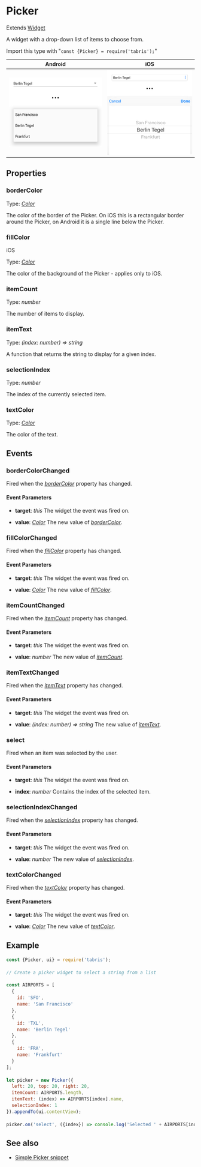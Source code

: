 ---
---
# Picker

Extends [Widget](Widget.md)

A widget with a drop-down list of items to choose from.

Import this type with "`const {Picker} = require('tabris');`"

Android | iOS
--- | ---
![Picker on Android](img/android/Picker.png) | ![Picker on iOS](img/ios/Picker.png)

## Properties

### borderColor


Type: *[Color](../types.md#color)*

The color of the border of the Picker. On iOS this is a rectangular border around the Picker, on Android it is a single line below the Picker.

### fillColor
<p class="platforms"><span class="ios-tag" title="supported on iOS">iOS</span></p>

Type: *[Color](../types.md#color)*

The color of the background of the Picker - applies only to iOS.

### itemCount


Type: *number*

The number of items to display.

### itemText


Type: *(index: number) => string*

A function that returns the string to display for a given index.

### selectionIndex


Type: *number*

The index of the currently selected item.

### textColor


Type: *[Color](../types.md#color)*

The color of the text.


## Events

### borderColorChanged

Fired when the [*borderColor*](#borderColor) property has changed.

#### Event Parameters 
- **target**: *this*
    The widget the event was fired on.

- **value**: *[Color](../types.md#color)*
    The new value of [*borderColor*](#borderColor).


### fillColorChanged

Fired when the [*fillColor*](#fillColor) property has changed.

#### Event Parameters 
- **target**: *this*
    The widget the event was fired on.

- **value**: *[Color](../types.md#color)*
    The new value of [*fillColor*](#fillColor).


### itemCountChanged

Fired when the [*itemCount*](#itemCount) property has changed.

#### Event Parameters 
- **target**: *this*
    The widget the event was fired on.

- **value**: *number*
    The new value of [*itemCount*](#itemCount).


### itemTextChanged

Fired when the [*itemText*](#itemText) property has changed.

#### Event Parameters 
- **target**: *this*
    The widget the event was fired on.

- **value**: *(index: number) => string*
    The new value of [*itemText*](#itemText).


### select

Fired when an item was selected by the user.

#### Event Parameters 
- **target**: *this*
    The widget the event was fired on.

- **index**: *number*
    Contains the index of the selected item.


### selectionIndexChanged

Fired when the [*selectionIndex*](#selectionIndex) property has changed.

#### Event Parameters 
- **target**: *this*
    The widget the event was fired on.

- **value**: *number*
    The new value of [*selectionIndex*](#selectionIndex).


### textColorChanged

Fired when the [*textColor*](#textColor) property has changed.

#### Event Parameters 
- **target**: *this*
    The widget the event was fired on.

- **value**: *[Color](../types.md#color)*
    The new value of [*textColor*](#textColor).





## Example
```js
const {Picker, ui} = require('tabris');

// Create a picker widget to select a string from a list

const AIRPORTS = [
  {
    id: 'SFO',
    name: 'San Francisco'
  },
  {
    id: 'TXL',
    name: 'Berlin Tegel'
  },
  {
    id: 'FRA',
    name: 'Frankfurt'
  }
];

let picker = new Picker({
  left: 20, top: 20, right: 20,
  itemCount: AIRPORTS.length,
  itemText: (index) => AIRPORTS[index].name,
  selectionIndex: 1
}).appendTo(ui.contentView);

picker.on('select', ({index}) => console.log('Selected ' + AIRPORTS[index].id));
```
## See also

- [Simple Picker snippet](https://github.com/eclipsesource/tabris-js/tree/v2.7.0/snippets/picker.js)
